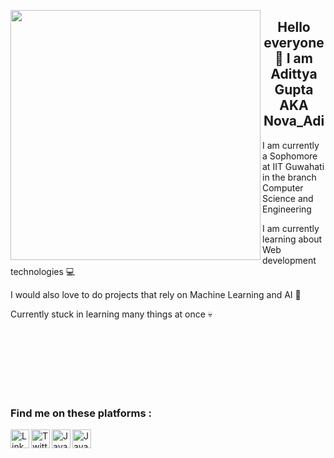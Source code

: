 <a href="URL_REDIRECT" target="blank"><img align="left" src="https://media.giphy.com/media/lP4cWYi3fIKL1MMmoO/giphy.gif" height="400" /></a>
<!-- <div align="center" style="font-size:40px"> -->
<h2 align="center"> Hello everyone 👋 I am Adittya Gupta AKA Nova_Adi </h2>
<p> I am currently a Sophomore at IIT Guwahati in the branch Computer Science and Engineering </p>
<p> I am currently learning about Web development technologies 💻</p>
<p> I would also love to do projects that rely on Machine Learning and AI 🤖</p>
<p> Currently stuck in learning many things at once 💀 </p>
<br>
<br>
<br>
<br>
<br>
<br>

### Find me on these platforms :
<a href ="https://www.linkedin.com/in/adittya-gupta-b64356224/"><img align="left" alt="LinkedIn" width="30px" src="https://user-images.githubusercontent.com/95131750/194147562-e602b2a3-5a01-4e21-8af1-f14f212c5633.png"/></a>
<a href="https://twitter.com/AdittyaGupta3"><img align="left" alt="Twitter" width="30px" src="https://user-images.githubusercontent.com/95131750/194147272-9c12938a-a6df-4e30-92e9-3093ae2ef192.png"/></a>
<a href="https://www.instagram.com/adittya._gupta/"><img align="left" alt="Java" width="30px" src="https://user-images.githubusercontent.com/95131750/194147749-28a00de3-60dc-441b-af8a-1c9c319e948a.png"/></a>
<a href="https://www.discordapp.com/users/2749"><img align="left" alt="Java" width="30px" src="https://user-images.githubusercontent.com/95131750/194148040-d636d72d-23bb-4530-9206-6c8d47e37817.png"/></a>

<!--   </div> -->
<!---
Adittya-Gupta/Adittya-Gupta is a ✨ special ✨ repository because its `README.md` (this file) appears on your GitHub profile.
You can click the Preview link to take a look at your changes.
--->

